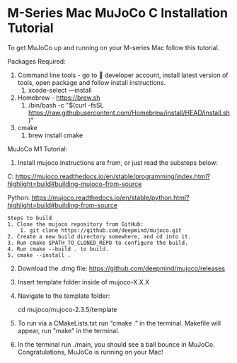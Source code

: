 # M-Series Mac MuJoCo C Installation Tutorial

To get MuJoCo up and running on your M-series Mac follow this tutorial.

Packages Required:

1. Command line tools - go to  developer account, install latest version of tools, open package and follow install instructions.
    1. xcode-select —install
2. Homebrew -  https://brew.sh
    1. /bin/bash -c "$(curl -fsSL https://raw.githubusercontent.com/Homebrew/install/HEAD/install.sh)"
3. cmake
    1. brew install cmake

MuJoCo M1 Tutorial:

1. Install mujoco instructions are from, or just read the substeps below: 

C: https://mujoco.readthedocs.io/en/stable/programming/index.html?highlight=build#building-mujoco-from-source

Python: https://mujoco.readthedocs.io/en/stable/python.html?highlight=build#building-from-source

	Steps to build
    1. Clone the mujoco repository from GitHub: 
        1. git clone https://github.com/deepmind/mujoco.git
    2. Create a new build directory somewhere, and cd into it.
    3. Run cmake $PATH_TO_CLONED_REPO to configure the build.
    4. Run cmake --build . to build.
    5. cmake --install .

2. Download the .dmg file: https://github.com/deepmind/mujoco/releases
3. Insert template folder inside of mujoco-X.X.X
4. Navigate to the template folder:

	cd mujoco/mujoco-2.3.5/template

5. To run via a CMakeLists.txt run “cmake .” in the terminal. Makefile will appear, run "make" in the terminal.
6. In the terminal run ./main, you should see a ball bounce in MuJoCo. Congratulations, MuJoCo is running on your Mac!

